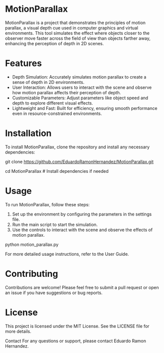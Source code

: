 # MotionParallax

MotionParallax is a project that demonstrates the principles of motion parallax, a visual depth cue used in computer graphics and virtual environments. This tool simulates the effect where objects closer to the observer move faster across the field of view than objects farther away, enhancing the perception of depth in 2D scenes.

# Features
- Depth Simulation: Accurately simulates motion parallax to create a sense of depth in 2D environments.
- User Interaction: Allows users to interact with the scene and observe how motion parallax affects their perception of depth.
- Customizable Parameters: Adjust parameters like object speed and depth to explore different visual effects.
- Lightweight and Fast: Built for efficiency, ensuring smooth performance even in resource-constrained environments.

# Installation
To install MotionParallax, clone the repository and install any necessary dependencies:

git clone https://github.com/EduardoRamonHernandez/MotionParallax.git

cd MotionParallax # Install dependencies if needed

# Usage
To run MotionParallax, follow these steps:
1. Set up the environment by configuring the parameters in the settings file.
2. Run the main script to start the simulation.
3. Use the controls to interact with the scene and observe the effects of motion parallax.

python motion_parallax.py

For more detailed usage instructions, refer to the User Guide.

# Contributing
Contributions are welcome! Please feel free to submit a pull request or open an issue if you have suggestions or bug reports.

# License
This project is licensed under the MIT License. See the LICENSE file for more details.

Contact
For any questions or support, please contact Eduardo Ramon Hernandez.

